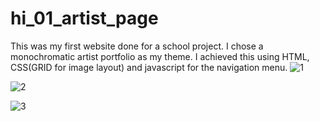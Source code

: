# hi_01_artist_page
This was my first website done for a school project. I chose a monochromatic artist portfolio as my theme. I achieved this using HTML, CSS(GRID for image layout) and javascript for the navigation menu.
![1](https://user-images.githubusercontent.com/69626975/226589153-c4cd2cd4-bd9e-4356-8a06-76e8a6742a5c.png)

![2](https://user-images.githubusercontent.com/69626975/226589421-bb126555-34c2-4b75-bef8-3e23a7d601fe.png)

![3](https://user-images.githubusercontent.com/69626975/226589434-dd682a5a-53d1-444c-b0aa-fccfcb272212.png)
